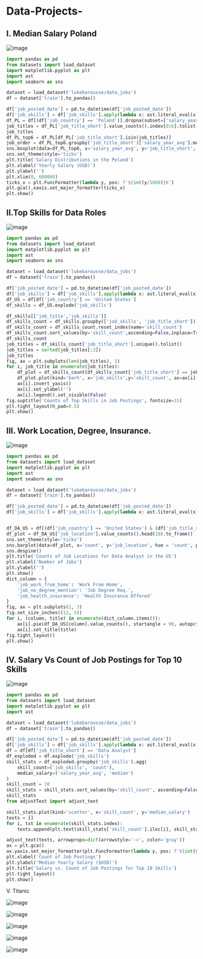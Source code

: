 # Data-Projects-


## I. Median Salary Poland
![image](https://github.com/user-attachments/assets/9188a578-0d47-4494-ae9b-ffa44ff4028a)
```python
import pandas as pd
from datasets import load_dataset
import matplotlib.pyplot as plt
import ast
import seaborn as sns

dataset = load_dataset('lukebarousse/data_jobs')
df = dataset['train'].to_pandas()

df['job_posted_date'] = pd.to_datetime(df['job_posted_date'])
df['job_skills'] = df['job_skills'].apply(lambda x: ast.literal_eval(x) if pd.notna(x) else x)
df_PL = df[(df['job_country'] == 'Poland')].dropna(subset=['salary_year_avg'])
job_titles = df_PL['job_title_short'].value_counts().index[0:6].tolist()
job_titles
df_PL_top6 = df_PL[df_PL['job_title_short'].isin(job_titles)]
job_order = df_PL_top6.groupby('job_title_short')['salary_year_avg'].median().sort_values(ascending=False).index
sns.boxplot(data=df_PL_top6, x='salary_year_avg', y='job_title_short', order=job_order)
sns.set_theme(style='ticks')
plt.title('Salary Distributions in the Poland')
plt.xlabel('Yearly Salary (USD)')
plt.ylabel('')
plt.xlim(0, 600000)
ticks_x = plt.FuncFormatter(lambda y, pos: f'${int(y/1000)}K')
plt.gca().xaxis.set_major_formatter(ticks_x)
plt.show()
```


## II.Top Skills for Data Roles
![image](https://github.com/user-attachments/assets/0b639c82-d193-4a70-8be8-7118cf1b576d)
```python
import pandas as pd 
from datasets import load_dataset
import matplotlib.pyplot as plt
import ast
import seaborn as sns

dataset = load_dataset('lukebarousse/data_jobs')
df = dataset['train'].to_pandas()

df['job_posted_date'] = pd.to_datetime(df['job_posted_date'])
df['job_skills'] = df['job_skills'].apply(lambda x: ast.literal_eval(x) if pd.notna(x) else x)
df_US = df[df['job_country'] == 'United States']
df_skills = df_US.explode('job_skills')

df_skills[['job_title','job_skills']]
df_skills_count = df_skills.groupby(['job_skills', 'job_title_short']).size()
df_skills_count = df_skills_count.reset_index(name='skill_count')
df_skills_count.sort_values(by='skill_count',ascending=False,inplace=True)
df_skills_count
job_titles = df_skills_count['job_title_short'].unique().tolist()
job_titles = sorted(job_titles[:3])
job_titles
fig, ax = plt.subplots(len(job_titles), 1)
for i, job_title in enumerate(job_titles):
    df_plot = df_skills_count[df_skills_count['job_title_short'] == job_title].head(5)
    df_plot.plot(kind='barh', x='job_skills',y='skill_count', ax=ax[i], title=job_title)
    ax[i].invert_yaxis()
    ax[i].set_ylabel('')
    ax[i].legend().set_visible(False)
fig.suptitle('Counts of Top Skills in Job Postings', fontsize=15)
plt.tight_layout(h_pad=0.5)
plt.show()
```

## III. Work Location, Degree, Insurance.
![image](https://github.com/user-attachments/assets/0cad1d62-d5c4-438d-833a-801338d58e9b)
```python
import pandas as pd 
from datasets import load_dataset
import matplotlib.pyplot as plt
import ast
import seaborn as sns

dataset = load_dataset('lukebarousse/data_jobs')
df = dataset['train'].to_pandas()

df['job_posted_date'] = pd.to_datetime(df['job_posted_date'])
df['job_skills'] = df['job_skills'].apply(lambda x: ast.literal_eval(x) if pd.notna(x) else x)


df_DA_US = df[(df['job_country'] == 'United States') & (df['job_title_short'] == 'Data Analyst')]
df_plot = df_DA_US['job_location'].value_counts().head(10).to_frame()
sns.set_theme(style='ticks')
sns.barplot(data=df_plot, x='count', y='job_location', hue = 'count', palette='dark:b_r', legend = False)
sns.despine()
plt.title('Counts of Job Locations for Data Analyst in the US')
plt.xlabel('Number of Jobs')
plt.ylabel('')
plt.show()
dict_column = {
    'job_work_from_home': 'Work From Home',
    'job_no_degree_mention': 'Job Degree Req.',
    'job_health_insurance': 'Health Insurance Offered'
}
fig, ax = plt.subplots(1, 3)
fig.set_size_inches((12, 5))
for i, (column, title) in enumerate(dict_column.items()):
    ax[i].pie(df_DA_US[column].value_counts(), startangle = 90, autopct='%1.1f%%', labels=['False', 'True'])
    ax[i].set_title(title)
fig.tight_layout()
plt.show()
```

## IV. Salary Vs Count of Job Postings for Top 10 Skills 
![image](https://github.com/user-attachments/assets/dad78519-c1a1-42c5-a8f5-f3a3760f4dd2)
```python
import pandas as pd 
from datasets import load_dataset
import matplotlib.pyplot as plt
import ast

dataset = load_dataset('lukebarousse/data_jobs')
df = dataset['train'].to_pandas()

df['job_posted_date'] = pd.to_datetime(df['job_posted_date'])
df['job_skills'] = df['job_skills'].apply(lambda x: ast.literal_eval(x) if pd.notna(x) else x)
df = df[df['job_title_short'] == 'Data Analyst']
df_exploded = df.explode('job_skills')
skill_stats = df_exploded.groupby('job_skills').agg(
    skill_count=('job_skills', 'count'),
    median_salary=('salary_year_avg', 'median')
)
skill_count = 10
skill_stats = skill_stats.sort_values(by='skill_count', ascending=False).head(skill_count)
skill_stats
from adjustText import adjust_text

skill_stats.plot(kind='scatter', x='skill_count', y='median_salary')
texts = []
for i, txt in enumerate(skill_stats.index):
    texts.append(plt.text(skill_stats['skill_count'].iloc[i], skill_stats['median_salary'].iloc[i], txt))

adjust_text(texts, arrowprops=dict(arrowstyle='->', color='gray'))
ax = plt.gca()
ax.yaxis.set_major_formatter(plt.FuncFormatter(lambda y, pos: f'${int(y/1000)}K'))
plt.xlabel('Count of Job Postings')
plt.ylabel('Median Yearly Salary ($USD)')
plt.title('Salary vs. Count of Job Postings for Top 10 Skills')
plt.tight_layout()
plt.show()
```
V. Titanic

![image](https://github.com/user-attachments/assets/2841219e-9d6e-4e3c-babf-dd6ea177afdd)


![image](https://github.com/user-attachments/assets/51b40625-92a0-4d1c-beaf-b09f8e5652a3)

![image](https://github.com/user-attachments/assets/c73ad78e-6e07-45be-9c95-db3b2b6a3891)

![image](https://github.com/user-attachments/assets/a7cab5d9-c990-485f-9440-b07252c3c925)


![image](https://github.com/user-attachments/assets/dfdd67f0-1281-485d-95b7-59146ed92eb2)






